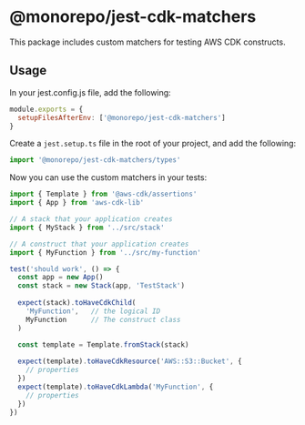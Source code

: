 # @monorepo/jest-cdk-matchers

This package includes custom matchers for testing AWS CDK constructs.

## Usage

In your jest.config.js file, add the following:

```javascript
module.exports = {
  setupFilesAfterEnv: ['@monorepo/jest-cdk-matchers']
}
```

Create a `jest.setup.ts` file in the root of your project, and add the following:

```typescript
import '@monorepo/jest-cdk-matchers/types'
```

Now you can use the custom matchers in your tests:

```typescript
import { Template } from '@aws-cdk/assertions'
import { App } from 'aws-cdk-lib'

// A stack that your application creates
import { MyStack } from '../src/stack'

// A construct that your application creates
import { MyFunction } from '../src/my-function'

test('should work', () => {
  const app = new App()
  const stack = new Stack(app, 'TestStack')
  
  expect(stack).toHaveCdkChild(
    'MyFunction',   // the logical ID 
    MyFunction      // The construct class
  )
  
  const template = Template.fromStack(stack)

  expect(template).toHaveCdkResource('AWS::S3::Bucket', {
    // properties
  })
  expect(template).toHaveCdkLambda('MyFunction', {
    // properties
  })
})
```